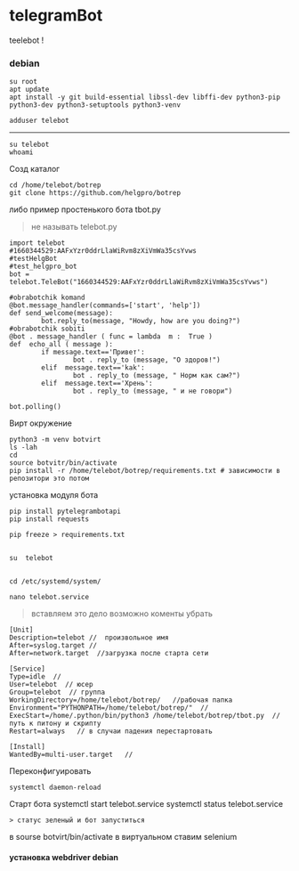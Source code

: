 # telegramBot
teelebot !
### debian

    su root 
    apt update
    apt install -y git build-essential libssl-dev libffi-dev python3-pip python3-dev python3-setuptools python3-venv 
 
    adduser telebot
*************

    su telebot
    whoami
 Созд каталог 
 
    сd /home/telebot/botrep
    git clone https://github.com/helgpro/botrep
    
либо пример простенького бота tbot.py 
> не называть telebot.py

    import telebot
    #1660344529:AAFxYzr0ddrLlaWiRvm8zXiVmWa35csYvws
    #testHelgBot
    #test_helgpro_bot
    bot = telebot.TeleBot("1660344529:AAFxYzr0ddrLlaWiRvm8zXiVmWa35csYvws")

    #obrabotchik komand
    @bot.message_handler(commands=['start', 'help'])
    def send_welcome(message):
            bot.reply_to(message, "Howdy, how are you doing?")
    #obrabotchik sobiti
    @bot . message_handler ( func = lambda  m :  True )
    def  echo_all ( message ):
            if message.text=='Привет':
                    bot . reply_to (message, "О здоров!")
            elif  message.text=='kak':
                    bot . reply_to (message, " Норм как сам?")
            elif  message.text=='Хрень':
                    bot . reply_to (message, " и не говори")

    bot.polling()

 
  Вирт окружение
 
 
    python3 -m venv botvirt
    ls -lah
    cd
    source botvitr/bin/activate
    pip install -r /home/telebot/botrep/requirements.txt # зависимости в репозитори это потом 
 

    
установка модуля бота

    pip install pytelegrambotapi
    pip install requests
    
    pip freeze > requirements.txt
    
    
    su  telebot
   

    cd /etc/systemd/system/

    nano telebot.service
 > вставляем это дело возможно коменты убрать

    [Unit]
    Description=telebot //  произвольное имя
    After=syslog.target //
    After=network.target  //загрузка после старта сети

    [Service]
    Type=idle  //
    User=telebot  // юсер 
    Group=telebot  // группа
    WorkingDirectory=/home/telebot/botrep/   //рабочая папка
    Environment="PYTHONPATH=/home/telebot/botrep/"  //
    ExecStart=/home/.python/bin/python3 /home/telebot/botrep/tbot.py  //путь к питону и скрипту
    Restart=always   // в случаи падения перестартовать

    [Install]
    WantedBy=multi-user.target   //
 
 Переконфигуировать
 
    systemctl daemon-reload
    
   Старт бота 
    systemctl start telebot.service
    systemctl status telebot.service
    
    > статус зеленый и бот запуститься
    
   в sourse botvirt/bin/activate   в виртуальном ставим selenium
   #### установка webdriver debian
